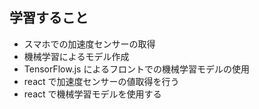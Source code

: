 ## 学習すること

- スマホでの加速度センサーの取得
- 機械学習によるモデル作成
- TensorFlow.js によるフロントでの機械学習モデルの使用
- react で加速度センサーの値取得を行う
- react で機械学習モデルを使用する
